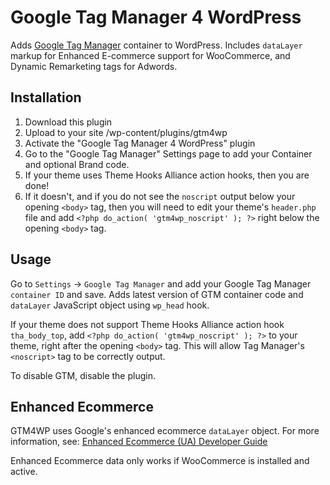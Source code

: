 # Google Tag Manager 4 WordPress

Adds [Google Tag Manager](https://tagmanager.google.com/) container to WordPress. Includes `dataLayer` markup for Enhanced E-commerce support for WooCommerce, and Dynamic Remarketing tags for Adwords.

## Installation

1. Download this plugin
2. Upload to your site /wp-content/plugins/gtm4wp
3. Activate the "Google Tag Manager 4 WordPress" plugin
4. Go to the "Google Tag Manager" Settings page to add your Container and optional Brand code.
5. If your theme uses Theme Hooks Alliance action hooks, then you are done!
6. If it doesn't, and if you do not see the `noscript` output below your opening `<body>` tag, then you will need to edit your theme's `header.php` file and add `<?php do_action( 'gtm4wp_noscript' ); ?>` right below the opening `<body>` tag.

## Usage

Go to `Settings` -> `Google Tag Manager` and add your Google Tag Manager `container ID` and save.
Adds latest version of GTM container code and `dataLayer` JavaScript object using `wp_head` hook.

If your theme does not support Theme Hooks Alliance action hook `tha_body_top`, add `<?php do_action( 'gtm4wp_noscript' ); ?>` to your theme, right after the opening `<body>` tag. This will allow Tag Manager's `<noscript>` tag to be correctly output.

To disable GTM, disable the plugin.

## Enhanced Ecommerce

GTM4WP uses Google's enhanced ecommerce `dataLayer` object. For more information, see: [Enhanced Ecommerce (UA) Developer Guide](https://developers.google.com/tag-manager/enhanced-ecommerce)

Enhanced Ecommerce data only works if WooCommerce is installed and active.
